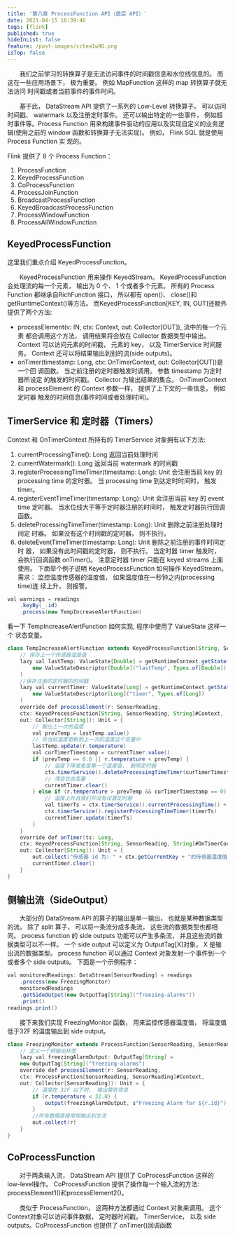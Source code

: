 ```yaml
---
title: '第八章 ProcessFunction API（底层 API）'
date: 2021-04-15 16:39:46
tags: [flink]
published: true
hideInList: false
feature: /post-images/cctea1w9G.png
isTop: false
---
```

<p style="text-indent:2em">我们之前学习的转换算子是无法访问事件的时间戳信息和水位线信息的。 而这在一些应用场景下， 极为重要。 例如 MapFunction 这样的 map 转换算子就无法访问
时间戳或者当前事件的事件时间。</p>

<p style="text-indent:2em">基于此， DataStream API 提供了一系列的 Low-Level 转换算子。 可以访问时间戳、 watermark 以及注册定时事件。 还可以输出特定的一些事件， 例如超时事件等。Process Function 用来构建事件驱动的应用以及实现自定义的业务逻辑(使用之前的
window 函数和转换算子无法实现)。 例如， Flink SQL 就是使用 Process Function 实
现的。</p>

Flink 提供了 8 个 Process Function：
1. ProcessFunction
2. KeyedProcessFunction
3. CoProcessFunction
4. ProcessJoinFunction
5. BroadcastProcessFunction
6. KeyedBroadcastProcessFunction
7. ProcessWindowFunction
8. ProcessAllWindowFunction
## KeyedProcessFunction
这里我们重点介绍 KeyedProcessFunction。

<p style="text-indent:2em">KeyedProcessFunction 用来操作 KeyedStream。 KeyedProcessFunction 会处理流的每一个元素， 输出为 0 个、 1 个或者多个元素。 所有的 Process Function 都继承自RichFunction 接口， 所以都有 open()、 close()和 getRuntimeContext()等方法。 而KeyedProcessFunction[KEY, IN, OUT]还额外提供了两个方法:</p>

* processElement(v: IN, ctx: Context, out: Collector[OUT]), 流中的每一个元素
都会调用这个方法， 调用结果将会放在 Collector 数据类型中输出。 Context
可以访问元素的时间戳， 元素的 key， 以及 TimerService 时间服务。 Context
还可以将结果输出到别的流(side outputs)。
* onTimer(timestamp: Long, ctx: OnTimerContext, out: Collector[OUT])是一个回
调函数。 当之前注册的定时器触发时调用。 参数 timestamp 为定时器所设定
的触发的时间戳。 Collector 为输出结果的集合。 OnTimerContext 和
processElement 的 Context 参数一样， 提供了上下文的一些信息， 例如定时器
触发的时间信息(事件时间或者处理时间)。
## TimerService 和 定时器（Timers）
Context 和 OnTimerContext 所持有的 TimerService 对象拥有以下方法:
1. currentProcessingTime(): Long 返回当前处理时间
2. currentWatermark(): Long 返回当前 watermark 的时间戳
3. registerProcessingTimeTimer(timestamp: Long): Unit 会注册当前 key 的processing time 的定时器。 当 processing time 到达定时时间时， 触发 timer。
4. registerEventTimeTimer(timestamp: Long): Unit 会注册当前 key 的 event time
定时器。 当水位线大于等于定时器注册的时间时， 触发定时器执行回调函数。
5. deleteProcessingTimeTimer(timestamp: Long): Unit 删除之前注册处理时间定
时器。 如果没有这个时间戳的定时器， 则不执行。
6. deleteEventTimeTimer(timestamp: Long): Unit 删除之前注册的事件时间定时
器， 如果没有此时间戳的定时器， 则不执行。
当定时器 timer 触发时， 会执行回调函数 onTimer()。 注意定时器 timer 只能在
keyed streams 上面使用。
下面举个例子说明 KeyedProcessFunction 如何操作 KeyedStream。
需求： 监控温度传感器的温度值， 如果温度值在一秒钟之内(processing time)连
续上升， 则报警。
```java
val warnings = readings
    .keyBy(_.id)
    .process(new TempIncreaseAlertFunction)
```
看一下 TempIncreaseAlertFunction 如何实现, 程序中使用了 ValueState 这样一个
状态变量。
```java
class TempIncreaseAlertFunction extends KeyedProcessFunction[String, SensorReading, String] {
    // 保存上一个传感器温度值
    lazy val lastTemp: ValueState[Double] = getRuntimeContext.getState(
        new ValueStateDescriptor[Double]("lastTemp", Types.of[Double])
    ) 
    //保存注册的定时器的时间戳
    lazy val currentTimer: ValueState[Long] = getRuntimeContext.getState(
        new ValueStateDescriptor[Long]("timer", Types.of[Long])
    ) 
    override def processElement(r: SensorReading,
    ctx: KeyedProcessFunction[String, SensorReading, String]#Context,
    out: Collector[String]): Unit = {
        // 取出上一次的温度
        val prevTemp = lastTemp.value()
        // 将当前温度更新到上一次的温度这个变量中
        lastTemp.update(r.temperature)
        val curTimerTimestamp = currentTimer.value()
        if (prevTemp == 0.0 || r.temperature < prevTemp) {
            // 温度下降或者是第一个温度值， 删除定时器
            ctx.timerService().deleteProcessingTimeTimer(curTimerTimestamp)
            // 清空状态变量
            currentTimer.clear()
        } else if (r.temperature > prevTemp && curTimerTimestamp == 0) {
            // 温度上升且我们并没有设置定时器
            val timerTs = ctx.timerService().currentProcessingTime() + 1000
            ctx.timerService().registerProcessingTimeTimer(timerTs)
            currentTimer.update(timerTs)
        }
    } 
    override def onTimer(ts: Long,
    ctx: KeyedProcessFunction[String, SensorReading, String]#OnTimerContext,
    out: Collector[String]): Unit = {
        out.collect("传感器 id 为: " + ctx.getCurrentKey + "的传感器温度值已经连续 1s 上升了。 ")
        currentTimer.clear()
    }
}
```
## 侧输出流（SideOutput）

<p style="text-indent:2em">大部分的 DataStream API 的算子的输出是单一输出， 也就是某种数据类型的流。
除了 split 算子， 可以将一条流分成多条流， 这些流的数据类型也都相同。 process
function 的 side outputs 功能可以产生多条流， 并且这些流的数据类型可以不一样。
一个 side output 可以定义为 OutputTag[X]对象， X 是输出流的数据类型。 process
function 可以通过 Context 对象发射一个事件到一个或者多个 side outputs。
下面是一个示例程序：</p>

```java
val monitoredReadings: DataStream[SensorReading] = readings
    .process(new FreezingMonitor)
    monitoredReadings
    .getSideOutput(new OutputTag[String]("freezing-alarms"))
    .print()
readings.print()
```

<p style="text-indent:2em">接下来我们实现 FreezingMonitor 函数， 用来监控传感器温度值， 将温度值低于32F 的温度输出到 side output。</p>

```java
class FreezingMonitor extends ProcessFunction[SensorReading, SensorReading] {
    // 定义一个侧输出标签
    lazy val freezingAlarmOutput: OutputTag[String] =
    new OutputTag[String]("freezing-alarms")
    override def processElement(r: SensorReading,
    ctx: ProcessFunction[SensorReading, SensorReading]#Context,
    out: Collector[SensorReading]): Unit = {
        // 温度在 32F 以下时， 输出警告信息
        if (r.temperature < 32.0) {
            output(freezingAlarmOutput, s"Freezing Alarm for ${r.id}")
        } 
        //所有数据直接常规输出到主流
        out.collect(r)
    }
} 
```
## CoProcessFunction

<p style="text-indent:2em">对于两条输入流， DataStream API 提供了 CoProcessFunction 这样的 low-level操作。 CoProcessFunction 提供了操作每一个输入流的方法: processElement1()和processElement2()。</p>
<p style="text-indent:2em">类似于 ProcessFunction， 这两种方法都通过 Context 对象来调用。 这个 Context对象可以访问事件数据， 定时器时间戳， TimerService， 以及 side outputs。CoProcessFunction 也提供了 onTimer()回调函数</p>